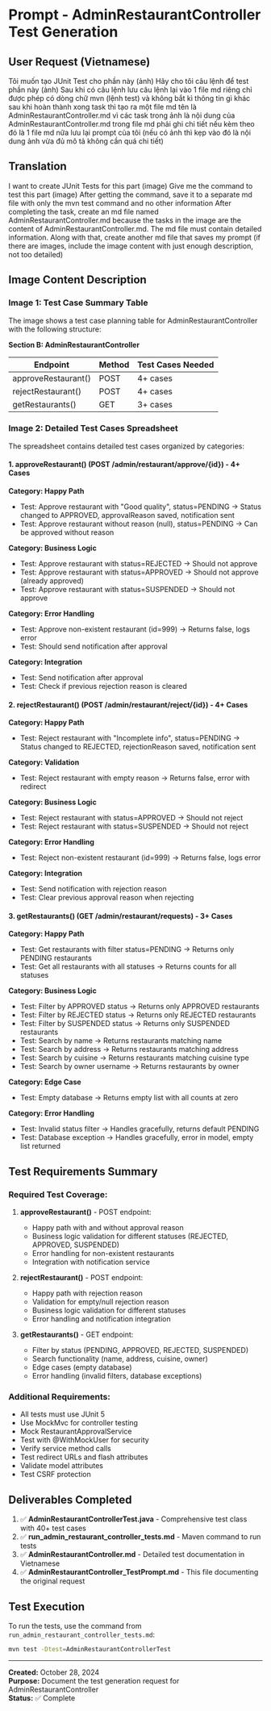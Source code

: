 # Prompt - AdminRestaurantController Test Generation

## User Request (Vietnamese)

Tôi muốn tạo JUnit Test cho phần này (ảnh)
Hãy cho tôi câu lệnh để test phần này (ảnh)
Sau khi có câu lệnh lưu câu lệnh lại vào 1 file md riêng chỉ được phép có dòng chữ mvn (lệnh test) và không bắt kì thông tin gì khác
sau khi hoàn thành xong task thì tạo ra một file md tên là AdminRestaurantController.md vì các task trong ảnh là nội dung của AdminRestaurantController.md trong file md phải ghi chi tiết nếu kèm theo đó là 1 file md nữa lưu lại prompt của tôi (nếu có ảnh thì kẹp vào đó là nội dung ảnh vừa đủ mô tả không cần quá chi tiết)

## Translation

I want to create JUnit Tests for this part (image)
Give me the command to test this part (image)
After getting the command, save it to a separate md file with only the mvn test command and no other information
After completing the task, create an md file named AdminRestaurantController.md because the tasks in the image are the content of AdminRestaurantController.md. The md file must contain detailed information. Along with that, create another md file that saves my prompt (if there are images, include the image content with just enough description, not too detailed)

## Image Content Description

### Image 1: Test Case Summary Table
The image shows a test case planning table for AdminRestaurantController with the following structure:

**Section B: AdminRestaurantController**

| Endpoint | Method | Test Cases Needed |
|----------|--------|-------------------|
| approveRestaurant() | POST | 4+ cases |
| rejectRestaurant() | POST | 4+ cases |
| getRestaurants() | GET | 3+ cases |

### Image 2: Detailed Test Cases Spreadsheet
The spreadsheet contains detailed test cases organized by categories:

#### 1. approveRestaurant() (POST /admin/restaurant/approve/{id}) - 4+ Cases

**Category: Happy Path**
- Test: Approve restaurant with "Good quality", status=PENDING → Status changed to APPROVED, approvalReason saved, notification sent
- Test: Approve restaurant without reason (null), status=PENDING → Can be approved without reason

**Category: Business Logic**
- Test: Approve restaurant with status=REJECTED → Should not approve
- Test: Approve restaurant with status=APPROVED → Should not approve (already approved)
- Test: Approve restaurant with status=SUSPENDED → Should not approve

**Category: Error Handling**
- Test: Approve non-existent restaurant (id=999) → Returns false, logs error
- Test: Should send notification after approval

**Category: Integration**
- Test: Send notification after approval
- Test: Check if previous rejection reason is cleared

#### 2. rejectRestaurant() (POST /admin/restaurant/reject/{id}) - 4+ Cases

**Category: Happy Path**
- Test: Reject restaurant with "Incomplete info", status=PENDING → Status changed to REJECTED, rejectionReason saved, notification sent

**Category: Validation**
- Test: Reject restaurant with empty reason → Returns false, error with redirect

**Category: Business Logic**
- Test: Reject restaurant with status=APPROVED → Should not reject
- Test: Reject restaurant with status=SUSPENDED → Should not reject

**Category: Error Handling**
- Test: Reject non-existent restaurant (id=999) → Returns false, logs error

**Category: Integration**
- Test: Send notification with rejection reason
- Test: Clear previous approval reason when rejecting

#### 3. getRestaurants() (GET /admin/restaurant/requests) - 3+ Cases

**Category: Happy Path**
- Test: Get restaurants with filter status=PENDING → Returns only PENDING restaurants
- Test: Get all restaurants with all statuses → Returns counts for all statuses

**Category: Business Logic**
- Test: Filter by APPROVED status → Returns only APPROVED restaurants
- Test: Filter by REJECTED status → Returns only REJECTED restaurants
- Test: Filter by SUSPENDED status → Returns only SUSPENDED restaurants
- Test: Search by name → Returns restaurants matching name
- Test: Search by address → Returns restaurants matching address
- Test: Search by cuisine → Returns restaurants matching cuisine type
- Test: Search by owner username → Returns restaurants by owner

**Category: Edge Case**
- Test: Empty database → Returns empty list with all counts at zero

**Category: Error Handling**
- Test: Invalid status filter → Handles gracefully, returns default PENDING
- Test: Database exception → Handles gracefully, error in model, empty list returned

## Test Requirements Summary

### Required Test Coverage:
1. **approveRestaurant()** - POST endpoint:
   - Happy path with and without approval reason
   - Business logic validation for different statuses (REJECTED, APPROVED, SUSPENDED)
   - Error handling for non-existent restaurants
   - Integration with notification service

2. **rejectRestaurant()** - POST endpoint:
   - Happy path with rejection reason
   - Validation for empty/null rejection reason
   - Business logic validation for different statuses
   - Error handling and notification integration

3. **getRestaurants()** - GET endpoint:
   - Filter by status (PENDING, APPROVED, REJECTED, SUSPENDED)
   - Search functionality (name, address, cuisine, owner)
   - Edge cases (empty database)
   - Error handling (invalid filters, database exceptions)

### Additional Requirements:
- All tests must use JUnit 5
- Use MockMvc for controller testing
- Mock RestaurantApprovalService
- Test with @WithMockUser for security
- Verify service method calls
- Test redirect URLs and flash attributes
- Validate model attributes
- Test CSRF protection

## Deliverables Completed

1. ✅ **AdminRestaurantControllerTest.java** - Comprehensive test class with 40+ test cases
2. ✅ **run_admin_restaurant_controller_tests.md** - Maven command to run tests
3. ✅ **AdminRestaurantController.md** - Detailed test documentation in Vietnamese
4. ✅ **AdminRestaurantController_TestPrompt.md** - This file documenting the original request

## Test Execution

To run the tests, use the command from `run_admin_restaurant_controller_tests.md`:

```bash
mvn test -Dtest=AdminRestaurantControllerTest
```

---

**Created:** October 28, 2024  
**Purpose:** Document the test generation request for AdminRestaurantController  
**Status:** ✅ Complete

